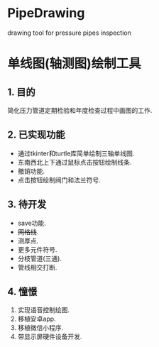﻿# PipeDrawing
drawing tool for pressure pipes inspection
# 单线图(轴测图)绘制工具

## 1. 目的
简化压力管道定期检验和年度检查过程中画图的工作.

## 2. 已实现功能
- 通过tkinter和turtle库简单绘制三轴单线图.
- 东南西北上下通过鼠标点击按钮绘制线条.
- 撤销功能.
- 点击按钮绘制阀门和法兰符号.

## 3. 待开发
- save功能.
- ~~网格线~~.
- 测厚点.
- 更多元件符号.
- 分枝管道(三通).
- 管线相交打断.

## 4. 憧憬
1. 实现语音控制绘图.
2. 移植安卓app.
3. 移植微信小程序.
4. 带显示屏硬件设备开发.
